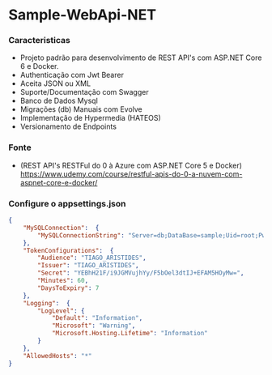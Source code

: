 # Sample-WebApi-NET

### Caracteristicas

- Projeto padrão para desenvolvimento de REST API's com ASP.NET Core 6 e Docker.
- Authenticação com Jwt Bearer
- Aceita JSON ou XML
- Suporte/Documentação com Swagger
- Banco de Dados Mysql
- Migrações (db) Manuais com Evolve
- Implementação de Hypermedia (HATEOS)
- Versionamento de Endpoints

### Fonte

- (REST API's RESTFul do 0 à Azure com ASP.NET Core 5 e Docker) https://www.udemy.com/course/restful-apis-do-0-a-nuvem-com-aspnet-core-e-docker/

### Configure o appsettings.json

```json
{
	"MySQLConnection":	{
		"MySQLConnectionString": "Server=db;DataBase=sample;Uid=root;Pwd=docker;SslMode=none"
	},
	"TokenConfigurations":	{
		"Audience": "TIAGO_ARISTIDES",
		"Issuer": "TIAGO_ARISTIDES",
		"Secret": "YEBhH21F/i9JGMVujhYy/F5bOel3dtIJ+EFAM5HOyMw=",
		"Minutes": 60,
		"DaysToExpiry": 7
	},
	"Logging":	{
		"LogLevel":	{
			"Default": "Information",
			"Microsoft": "Warning",
			"Microsoft.Hosting.Lifetime": "Information"
		}
	},
	"AllowedHosts": "*"
}
```
